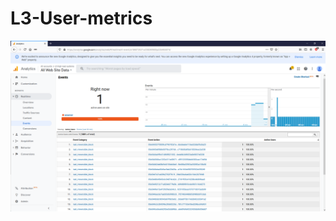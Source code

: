 # L3-User-metrics
 
![alt text](https://github.com/GrigoriyYepick/L3-User-metrics/blob/main/GA_events.png)
